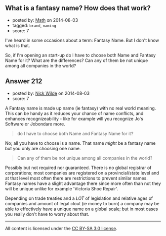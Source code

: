 ## What is a fantasy name? How does that work?

- posted by: [Math](https://stackexchange.com/users/2225566/math) on 2014-08-03
- tagged: `brand`, `naming`
- score: 7

<p>I've heard in some occasions about a term: Fantasy Name. But I don't know what is that.</p>

<p>So, if I'm opening an start-up do I have to choose both Name and Fantasy Name for it? What are the differences? Can any of them be not unique among all companies in the world?</p>



## Answer 212

- posted by: [Nick Wilde](https://stackexchange.com/users/454046/nick-wilde) on 2014-08-03
- score: 7

<p>A Fantasy name is made up name (ie fantasy) with no real world meaning. This can be handy as it reduces your chance of name conflicts, and enhances recognizeability - like for example will you recognize Jo's Software or Jobondare more.</p>

<blockquote>
  <p>do I have to choose both Name and Fantasy Name for it?</p>
</blockquote>

<p>No; all you have to choose is a name. That name <em>might</em> be a fantasy name but you only are choosing one name.</p>

<blockquote>
  <p>Can any of them be not unique among all companies in the world?</p>
</blockquote>

<p>Possibly but not required nor guaranteed. There is no global registrar of corporations; most companies are registered on a provincial/state level and at that level most often there are restrictions to prevent similar names. Fantasy names have a slight advantage there since more often than not they will be unique unlike for example 'Victoria Shoe Repair'. </p>

<p>Depending on trade treaties and a <em>LOT</em> of legislation and relative ages of companies and amount of legal clout (ie money to burn) a company may be able to effectively have a unique name on a global scale; but in most cases you really don't have to worry about that.</p>




---

All content is licensed under the [CC BY-SA 3.0 license](https://creativecommons.org/licenses/by-sa/3.0/).
